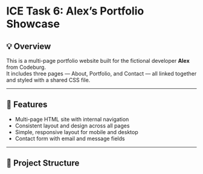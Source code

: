 # ICE Task 6: Alex’s Portfolio Showcase

## 💡 Overview
This is a multi-page portfolio website built for the fictional developer **Alex** from Codeburg.  
It includes three pages — About, Portfolio, and Contact — all linked together and styled with a shared CSS file.

---

## 🚀 Features
- Multi-page HTML site with internal navigation  
- Consistent layout and design across all pages  
- Simple, responsive layout for mobile and desktop  
- Contact form with email and message fields  

---

## 📁 Project Structure
